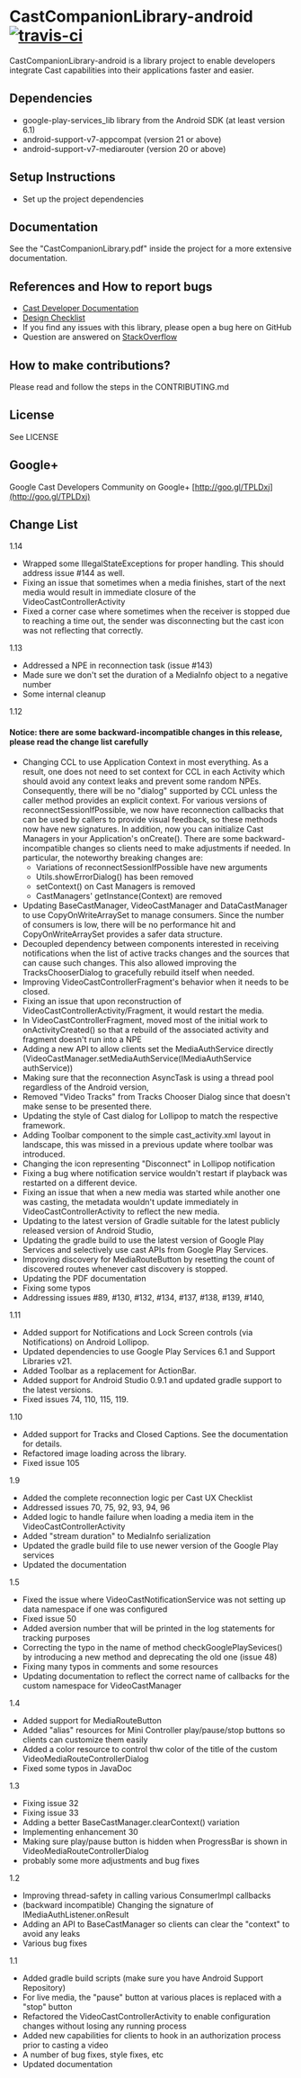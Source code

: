 # CastCompanionLibrary-android [![travis-ci](https://travis-ci.org/andrewdavidmackenzie/CastCompanionLibrary-android.png?branch=master)](https://travis-ci.org/andrewdavidmackenzie/CastCompanionLibrary-android)

CastCompanionLibrary-android is a library project to enable developers integrate Cast capabilities into their applications faster and easier.

## Dependencies
* google-play-services_lib library from the Android SDK (at least version 6.1)
* android-support-v7-appcompat (version 21 or above)
* android-support-v7-mediarouter (version 20 or above)

## Setup Instructions
* Set up the project dependencies

## Documentation
See the "CastCompanionLibrary.pdf" inside the project for a more extensive documentation.

## References and How to report bugs
* [Cast Developer Documentation](http://developers.google.com/cast/)
* [Design Checklist](http://developers.google.com/cast/docs/design_checklist)
* If you find any issues with this library, please open a bug here on GitHub
* Question are answered on [StackOverflow](http://stackoverflow.com/questions/tagged/google-cast)

## How to make contributions?
Please read and follow the steps in the CONTRIBUTING.md

## License
See LICENSE

## Google+
Google Cast Developers Community on Google+ [http://goo.gl/TPLDxj](http://goo.gl/TPLDxj)

## Change List
1.14

 * Wrapped some IllegalStateExceptions for proper handling. This should address issue #144 as well.
 * Fixing an issue that sometimes when a media finishes, start of the next media would result in
 immediate closure of the VideoCastControllerActivity
 * Fixed a corner case where sometimes when the receiver is stopped due to reaching a time out, the
  sender was disconnecting but the cast icon was not reflecting that correctly.

1.13

 * Addressed a NPE in reconnection task (issue #143)
 * Made sure we don't set the duration of a MediaInfo object to a negative number
 * Some internal cleanup

1.12
#### Notice: there are some backward-incompatible changes in this release, please read the change list carefully
 * Changing CCL to use Application Context in most everything. As a result, one does not need to set context for CCL in each
       Activity which should avoid any context leaks and prevent some random NPEs. Consequently, there will be no "dialog" supported by
       CCL unless the caller method provides an explicit context. For various versions of reconnectSessionIfPossible, we now have
       reconnection callbacks that can be used by callers to provide visual feedback, so these methods now have new signatures.
       In addition, now you can initialize Cast Managers in your Application's onCreate().
       There are some backward-incompatible changes so clients need to make adjustments if needed.
       In particular, the noteworthy breaking changes are:
     * Variations of reconnectSessionIfPossible have new arguments
     * Utils.showErrorDialog() has been removed
     * setContext() on Cast Managers is removed
     * CastManagers' getInstance(Context) are removed
 * Updating BaseCastManager, VideoCastManager and DataCastManager to use CopyOnWriteArraySet to manage consumers. Since the number of
 consumers is low, there will be no performance hit and CopyOnWriteArraySet provides a safer data structure.
 * Decoupled dependency between components interested in receiving notifications when the list of active tracks
   changes and the sources that can cause such changes. This also allowed improving the TracksChooserDialog
   to gracefully rebuild itself when needed.
 * Improving VideoCastControllerFragment's behavior when it needs to be closed.
 * Fixing an issue that upon reconstruction of VideoCastControllerActivity/Fragment, it would restart the media.
 * In VideoCastControllerFragment, moved most of the initial work to onActivityCreated() so that a rebuild of the associated activity and fragment doesn't run into a NPE
 * Adding a new API to allow clients set the MediaAuthService directly (VideoCastManager.setMediaAuthService(IMediaAuthService authService))
 * Making sure that the reconnection AsyncTask is using a thread pool regardless of the Android version,
 * Removed "Video Tracks" from Tracks Chooser Dialog since that doesn't make sense to be presented there.
 * Updating the style of Cast dialog for Lollipop to match the respective framework.
 * Adding Toolbar component to the simple cast_activity.xml layout in landscape, this was missed in a previous update where toolbar was introduced.
 * Changing the icon representing "Disconnect" in Lollipop notification
 * Fixing a bug where notification service wouldn't restart if playback was restarted on a different device.
 * Fixing an issue that when a new media was started while another one was casting, the metadata wouldn't update immediately
   in VideoCastControllerActivity to reflect the new media.
 * Updating to the latest version of Gradle suitable for the latest publicly released version of Android Studio,
 * Updating the gradle build to use the latest version of Google Play Services and selectively use cast APIs from Google Play Services.
 * Improving discovery for MediaRouteButton by resetting the count of discovered routes whenever cast discovery is stopped.
 * Updating the PDF documentation
 * Fixing some typos
 * Addressing issues #89, #130, #132, #134, #137, #138, #139, #140,

1.11
 * Added support for Notifications and Lock Screen controls (via Notifications) on Android Lollipop.
 * Updated dependencies to use Google Play Services 6.1 and Support Libraries v21.
 * Added Toolbar as a replacement for ActionBar.
 * Added support for Android Studio 0.9.1 and updated gradle support to the latest versions.
 * Fixed issues 74, 110, 115, 119.

1.10
 * Added support for Tracks and Closed Captions. See the documentation for details.
 * Refactored image loading across the library.
 * Fixed issue 105
 
1.9
 * Added the complete reconnection logic per Cast UX Checklist
 * Addressed issues 70, 75, 92, 93, 94, 96
 * Added logic to handle failure when loading a media item in the VideoCastControllerActivity
 * Added "stream duration" to MediaInfo serialization
 * Updated the gradle build file to use newer version of the Google Play services
 * Updated the documentation
 
1.5
 * Fixed the issue where VideoCastNotificationService was not setting up data namespace if one was configured
 * Fixed issue 50
 * Added aversion number that will be printed in the log statements for tracking purposes
 * Correcting the typo in the name of method checkGooglePlaySevices() by introducing a new method and deprecating the old one (issue 48)
 * Fixing many typos in comments and some resources
 * Updating documentation to reflect the correct name of callbacks for the custom namespace for VideoCastManager

1.4
 * Added support for MediaRouteButton
 * Added "alias" resources for Mini Controller play/pause/stop buttons so clients can customize them easily
 * Added a color resource to control thw color of the title of the custom VideoMediaRouteControllerDialog
 * Fixed some typos in JavaDoc

1.3
 * Fixing issue 32
 * Fixing issue 33
 * Adding a better BaseCastManager.clearContext() variation
 * Implementing enhancement 30
 * Making sure play/pause button is hidden when ProgressBar is shown in VideoMediaRouteControllerDialog
 * probably some more adjustments and bug fixes

1.2
 * Improving thread-safety in calling various ConsumerImpl callbacks
 * (backward incompatible) Changing the signature of IMediaAuthListener.onResult
 * Adding an API to BaseCastManager so clients can clear the "context" to avoid any leaks
 * Various bug fixes

1.1
 * Added gradle build scripts (make sure you have Android Support Repository)
 * For live media, the "pause" button at various places is replaced with a "stop" button
 * Refactored the VideoCastControllerActivity to enable configuration changes without losing any running process
 * Added new capabilities for clients to hook in an authorization process prior to casting a video
 * A number of bug fixes, style fixes, etc
 * Updated documentation
